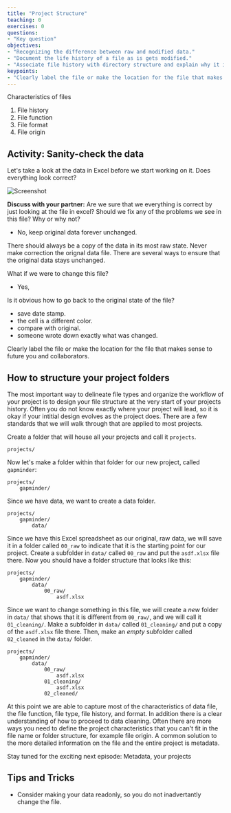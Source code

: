 ```yaml
---
title: "Project Structure"
teaching: 0
exercises: 0
questions:
- "Key question"
objectives:
- "Recognizing the difference between raw and modified data."
- "Document the life history of a file as is gets modified."
- "Associate file history with directory structure and explain why it is important to make apparent in project."
keypoints:
- "Clearly label the file or make the location for the file that makes sense to future you and collaborators."
---
```


Characteristics of files
1. File history
2. File function
3. File format
4. File origin

## Activity: Sanity-check the data

Let's take a look at the data in Excel before we start working on it. Does everything look correct?   

![Screenshot]()

**Discuss with your partner:** Are we sure that we everything is correct by just looking at the file in excel?
Should we fix any of the problems we see in this file? Why or why not?

-  No, keep original data forever unchanged.

There should always be a copy of the data in its most raw state. Never make correction the orignal data file. There are several ways to ensure that the original data stays unchanged. 

What if we were to change this file?

-  Yes,

Is it obvious how to go back to the original state of the file?

- save date stamp.
- the cell is a different color.
- compare with original.
- someone wrote down exactly what was changed.  

Clearly label the file or make the location for the file that makes sense to future you and collaborators.

## How to structure your project folders

The most important way to delineate file types and organize the workflow of your project is to design your file structure at the very start of your projects history. Often you do not know exactly where your project will lead, so it is okay if your intitial design evolves as the project does. There are a few standards that we will walk through that are applied to most projects.  

Create a folder that will house all your projects and call it `projects`.

```
projects/
```

Now let's make a folder within that folder for our new project, called `gapminder`:

```
projects/
    gapminder/
```

Since we have data, we want to create a data folder.

```
projects/
    gapminder/
        data/
```

Since we have this Excel spreadsheet as our original, raw data, we will save it in a folder called `00_raw` to indicate that it is the starting point for our project. Create a subfolder in `data/` called `00_raw` and put the `asdf.xlsx` file there. Now you should have a folder structure that looks like this:

```
projects/
    gapminder/
        data/
            00_raw/
                asdf.xlsx
```


Since we want to change something in this file, we will create a *new* folder in `data/` that shows that it is different from `00_raw/`, and we will call it `01_cleaning/`. Make a subfolder in `data/` called `01_cleaning/` and put a copy of the `asdf.xlsx` file there. Then, make an *empty* subfolder called `02_cleaned` in the `data/` folder.

```
projects/
    gapminder/
        data/
            00_raw/
                asdf.xlsx
            01_cleaning/
                asdf.xlsx
            02_cleaned/
```


At this point we are able to capture most of the characteristics of data file, the file function, file type, file history, and format. In addition there is a clear understanding of how to proceed to data cleaning.  Often there are more ways you need to define the project characteristics that you can't fit in the file name or folder structure, for example file origin.  A common solution to the more detailed information on the file and the entire project is metadata. 

Stay tuned for the exciting next episode: Metadata, your projects 

## Tips and Tricks

- Consider making your data readonly, so you do not inadvertantly change the file.
    